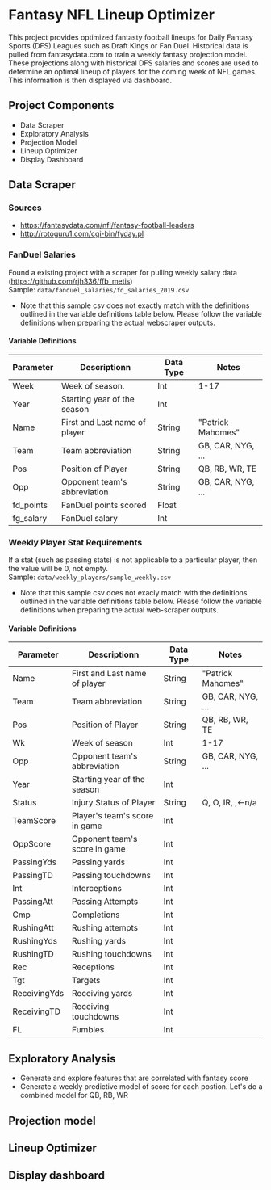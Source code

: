 # Fantasy NFL Lineup Optimizer

This project provides optimized fantasty football lineups for Daily Fantasy Sports (DFS) Leagues such as Draft Kings or Fan Duel. Historical data is pulled from fantasydata.com to train a weekly fantasy projection model. These projections along with historical DFS salaries and scores are used to determine an optimal lineup of players for the coming week of NFL games. This information is then displayed via dashboard.

## Project Components

- Data Scraper
- Exploratory Analysis
- Projection Model
- Lineup Optimizer
- Display Dashboard

## Data Scraper

### Sources
- https://fantasydata.com/nfl/fantasy-football-leaders
- http://rotoguru1.com/cgi-bin/fyday.pl

### FanDuel Salaries
Found a existing project with a scraper for pulling weekly salary data (https://github.com/rjh336/ffb_metis) <br>
Sample: `data/fanduel_salaries/fd_salaries_2019.csv`
- Note that this sample csv does not exactly match with the definitions outlined in the variable definitions table below. Please follow the variable definitions when preparing the actual webscraper outputs.

#### Variable Definitions
| Parameter             | Descriptionn                  | Data Type | Notes              |
|-----------------------|-------------------------------|-----------|--------------------|
| Week                  | Week of season.               | Int       | 1-17               |
| Year                  | Starting year of the season   | Int       |                    |
| Name                  | First and Last name of player | String    | "Patrick Mahomes"  |
| Team                  | Team abbreviation             | String    | GB, CAR, NYG, ...  |
| Pos                   | Position of Player            | String    | QB, RB, WR, TE     |
| Opp                   | Opponent team's abbreviation  | String    | GB, CAR, NYG, ...  |
| fd_points             | FanDuel points scored         | Float     |                    |
| fg_salary             | FanDuel salary                | Int       |                    |

### Weekly Player Stat Requirements
If a stat (such as passing stats) is not applicable to a particular player, then the value will be 0, not empty. <br>
Sample: `data/weekly_players/sample_weekly.csv`
- Note that this sample csv does not exacly match with the definitions outlined in the variable definitions table below. Please follow the variable definitions when preparing the actual web-scraper outputs.

#### Variable Definitions
| Parameter             | Descriptionn                  | Data Type | Notes              |
|-----------------------|-------------------------------|-----------|--------------------|
| Name                  | First and Last name of player | String    | "Patrick Mahomes"  |
| Team                  | Team abbreviation             | String    | GB, CAR, NYG, ...  |
| Pos                   | Position of Player            | String    | QB, RB, WR, TE     |
| Wk                    | Week of season                | Int       | 1-17               |
| Opp                   | Opponent team's abbreviation  | String    | GB, CAR, NYG, ...  |
| Year                  | Starting year of the season   | Int       |                    |
| Status                | Injury Status of Player       | String    | Q, O, IR, ,<-n/a   |
| TeamScore             | Player's team's score in game | Int       |                    |
| OppScore              | Opponent team's score in game | Int       |                    |
| PassingYds            | Passing yards                 | Int       |                    |
| PassingTD             | Passing touchdowns            | Int       |                    |
| Int                   | Interceptions                 | Int       |                    |
| PassingAtt            | Passing Attempts              | Int       |                    |
| Cmp                   | Completions                   | Int       |                    |
| RushingAtt            | Rushing attempts              | Int       |                    |
| RushingYds            | Rushing yards                 | Int       |                    |
| RushingTD             | Rushing touchdowns            | Int       |                    |
| Rec                   | Receptions                    | Int       |                    |
| Tgt                   | Targets                       | Int       |                    |
| ReceivingYds          | Receiving yards               | Int       |                    |
| ReceivingTD           | Receiving touchdowns          | Int       |                    |
| FL                    | Fumbles                       | Int       |                    |

## Exploratory Analysis
- Generate and explore features that are correlated with fantasy score
- Generate a weekly predictive model of score for each postion. Let's do a combined model for QB, RB, WR

## Projection model

## Lineup Optimizer

## Display dashboard
